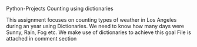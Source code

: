 Python-Projects
Counting using dictionaries

This assignment focuses on counting types of weather in Los Angeles during an year using Dictionaries. 
We need to know how many days were Sunny, Rain, Fog etc. We make use of dictionaries to achieve this goal
File is attached in comment section
